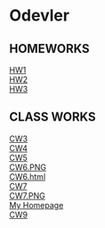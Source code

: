 # Odevler
<h2>HOMEWORKS</h2>
<a href="https://feyzanursaka.github.io/Odevler/HW1.html" rel="nofollow">HW1</a><br>
<a href="https://feyzanursaka.github.io/Odevler/HW2/database.html" rel="nofollow">HW2</a><br>
<a href="https://feyzanursaka.github.io/Odevler/HW3.html" rel="nofollow">HW3</a><br>
<h2>CLASS WORKS</h2>
<a href="https://feyzanursaka.github.io/Odevler/work/inspector.html" rel="nofollow">CW3</a><br>
<a href="https://feyzanursaka.github.io/Odevler/CW4.html" rel="nofollow">CW4</a><br>
<a href="https://feyzanursaka.github.io/Odevler/CW5/CW5.html" rel="nofollow">CW5</a><br>
<a href="https://feyzanursaka.github.io/Odevler/CW6/CW6.PNG" rel="nofollow">CW6.PNG</a><br>
<a href="https://feyzanursaka.github.io/Odevler/CW6/CW6.html" rel="nofollow">CW6.html</a><br>
<a href="https://feyzanursaka.github.io/Odevler/CW7/index.html" rel="nofollow">CW7</a><br>
<a href="https://feyzanursaka.github.io/Odevler/CW7.PNG.png" rel="nofollow">CW7.PNG</a><br>
<a href="https://feyzanursaka.github.io/Odevler/index.html" rel="nofollow">My Homepage</a><br>
<a href="https://feyzanursaka.github.io/Odevler/CW9.html" rel="nofollow">CW9</a><br>

